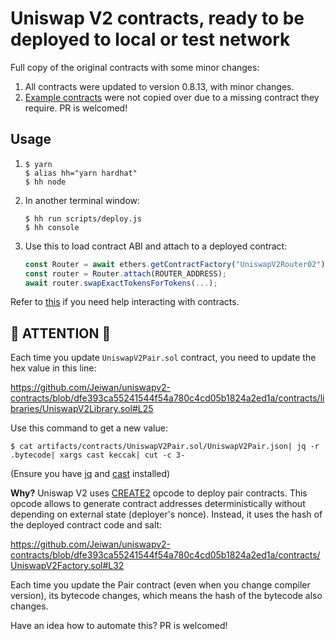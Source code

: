 # Uniswap V2 contracts, ready to be deployed to local or test network

Full copy of the original contracts with some minor changes:
1. All contracts were updated to version 0.8.13, with minor changes.
1. [Example contracts](https://github.com/Uniswap/v2-periphery/tree/master/contracts/examples) were not copied over due
to a missing contract they require. PR is welcomed!

## Usage
1. 
    ```shell
    $ yarn
    $ alias hh="yarn hardhat"
    $ hh node
    ```
1. In another terminal window:
    ```shell
    $ hh run scripts/deploy.js
    $ hh console
    ```
1. Use this to load contract ABI and attach to a deployed contract:
    ```js
    const Router = await ethers.getContractFactory("UniswapV2Router02");
    const router = Router.attach(ROUTER_ADDRESS);
    await router.swapExactTokensForTokens(...);
    ```

Refer to [this](https://docs.ethers.io/v5/api/contract/) if you need help
interacting with contracts.

## 🚨 ATTENTION 🚨
Each time you update `UniswapV2Pair.sol` contract, you need to update the hex
value in this line:

https://github.com/Jeiwan/uniswapv2-contracts/blob/dfe393ca55241544f54a780c4cd05b1824a2ed1a/contracts/libraries/UniswapV2Library.sol#L25

Use this command to get a new value:
```shell
$ cat artifacts/contracts/UniswapV2Pair.sol/UniswapV2Pair.json| jq -r .bytecode| xargs cast keccak| cut -c 3-
```
(Ensure you have [jq](https://stedolan.github.io/jq) and [cast](https://github.com/foundry-rs/foundry)
installed)

**Why?** Uniswap V2 uses [CREATE2](https://www.evm.codes/#f5) opcode to deploy pair contracts. This opcode
allows to generate contract addresses deterministically without depending on external state (deployer's
nonce). Instead, it uses the hash of the deployed contract code and salt:

https://github.com/Jeiwan/uniswapv2-contracts/blob/dfe393ca55241544f54a780c4cd05b1824a2ed1a/contracts/UniswapV2Factory.sol#L32

Each time you update the Pair contract (even when you change compiler version), its bytecode changes, which
means the hash of the bytecode also changes.

Have an idea how to automate this? PR is welcomed!